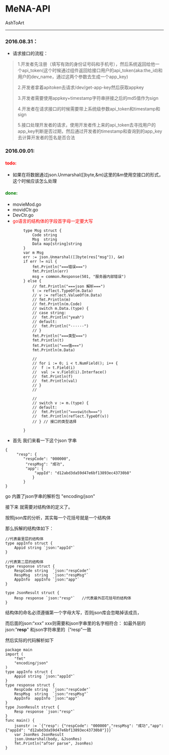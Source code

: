 # MeNA-API
AshToArt
***
### 2016.08.31：
* 请求接口的流程：
>1.开发者先注册（填写有效的身份证号码和手机号），然后系统返回给他一个api_token(这个时候通过组件返回给接口用户的api_token(aka:the_id)和用户的dev_name，通过这两个参数去生成一个app_key)
> 
> 2.开发者拿着apitoken去请求/dev/get-app-key然后获取appkey
> 
> 3.开发者需要使用appkey+timestamp字符串拼接之后的md5值作为sign
> 
> 4.开发者在请求接口的时候需要带上系统级参数api_token和timestamp和sign
>
> 5.接口处理开发者的请求，使用开发者传上来的api_token去寻找用户的app_key判断是否过期，然后通过开发者的timestamp和查询到的app_key去计算开发者的签名是否合法



### 2016.09.01:
#### <font color=red>todo:</font>
* 如果在将数据通过json.Unmarshal([]byte,&m)这里的&m使用空接口的形式，这个时候应该怎么处理

#### <font color=green>done:</font>
* movieMod.go
* movidCtr.go
* DevCtr.go
* <font color=red>go语言的结构体的字段首字母一定要大写</font>
<!-- lang:go -->
			type Msg struct {
				Code string
				Msg  string
				Data map[string]string
			}
			var m Msg
			err := json.Unmarshal([]byte(res["msg"]), &m)
			if err != nil {
				fmt.Println("===错误===")
				fmt.Println(err)
				msg = common.Response(501, "服务器内部错误")
			} else {
				// fmt.Println("===json 解析===")
				t := reflect.TypeOf(m.Data)
				// v := reflect.ValueOf(m.Data)
				// fmt.Println(m)
				// fmt.Println(m.Code)
				// switch m.Data.(type) {
				// case string:
				// 	fmt.Println("yeah")
				// default:
				// 	fmt.Println("······")
				// }
				fmt.Println("===类型===")
				fmt.Println(t)
				fmt.Println("===值===")
				fmt.Println(m.Data)

				//
				// for i := 0; i < t.NumField(); i++ {
				// 	f := t.Field(i)
				// 	val := v.Field(i).Interface()
				// 	fmt.Println(f)
				// 	fmt.Println(val)
				// }
				//

				//
				// switch v := m.(type) {
				// default:
				// 	fmt.Println("===switch===")
				// 	fmt.Println(reflect.TypeOf(v))
				// } // 接口的类型选择
			
			}
* 首先 我们来看一下这个json 字串
<!---->

	{
   		 "resp": {
        	"respCode": "000000",
       		 "respMsg": "成功",
       		 "app": {
           		 "appId": "d12abd3da59d47e6bf13893ec43730b8"
        		}
    		}
	}
go 内置了json字串的解析包 "encoding/json"

接下来 就需要对结构体的定义了。

按照json库的分析，其实每一个花括号就是一个结构体

那么拆解的结构体如下：

	//代表最里层的结构体
	type appInfo struct {
    	Appid string `json:"appId"`
	}

	//代表第二层的结构体
	type response struct {
    	RespCode string  `json:"respCode"`
    	RespMsg  string  `json:"respMsg"`
    	AppInfo  appInfo `json:"app"`
	}

	type JsonResult struct {
    	Resp response `json:"resp"`   //代表最外层花括号的结构体 
	}
结构体的命名必须遵循第一个字母大写，否则json库会忽略掉该成员，

而后面的json:“xxx” xxx则需要和json字串里的名字相符合： 如最外层的 json:"**resp**" 和json字符串里的｛“resp”一致

然后实际的代码解析如下

	package main
	import (
    	"fmt"
        "encoding/json"
	)
	type appInfo struct {
   	 	Appid string `json:"appId"`
	}
	type response struct {
    	RespCode string  `json:"respCode"`
    	RespMsg  string  `json:"respMsg"`
    	AppInfo  appInfo `json:"app"`
	}
	type JsonResult struct {
    	Resp response `json:"resp"`
	}
	func main() {
    	jsonstr := `{"resp": {"respCode": "000000","respMsg": "成功","app":{"appId": "d12abd3da59d47e6bf13893ec43730b8"}}}`
    	var JsonRes JsonResult 
        json.Unmarshal(body, &JsonRes)
        fmt.Println("after parse", JsonRes)
	}
